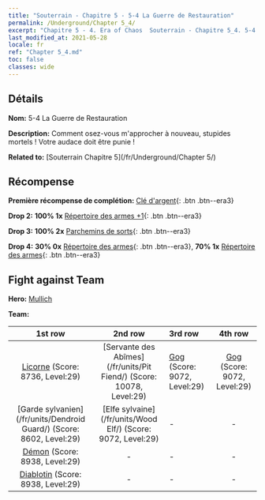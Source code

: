 ```yaml
---
title: "Souterrain - Chapitre 5 - 5-4 La Guerre de Restauration"
permalink: /Underground/Chapter 5_4/
excerpt: "Chapitre 5 - 4. Era of Chaos  Souterrain - Chapitre 5_4. 5-4 La Guerre de Restauration"
last_modified_at: 2021-05-28
locale: fr
ref: "Chapter 5_4.md"
toc: false
classes: wide
---
```


## Détails

 **Nom:** 5-4 La Guerre de Restauration

 **Description:** Comment osez-vous m'approcher à nouveau, stupides mortels ! Votre audace doit être punie !

 **Related to:** [Souterrain Chapitre 5](/fr/Underground/Chapter 5/)

## Récompense

 **Première récompense de complétion:** [Clé d'argent](/ItemsFR/con_693/){: .btn .btn--era3}

 **Drop 2:** **100% 1x** [Répertoire des armes +1](/ItemsFR/mat_25/){: .btn .btn--era3}

 **Drop 3:** **100% 2x** [Parchemins de sorts](/ItemsFR/con_694/){: .btn .btn--era3}

 **Drop 4:** **30% 0x** [Répertoire des armes](/ItemsFR/mat_18/){: .btn .btn--era3}, **70% 1x** [Répertoire des armes](/ItemsFR/mat_18/){: .btn .btn--era3}


## Fight against Team
 **Hero:** [Mullich](/fr/heroes/Mullich/)

 **Team:**


  | 1st row | 2nd row | 3rd row | 4th row |
  |:----:|:----:|:----|:----:|
  | [Licorne](/fr/units/Unicorn/) (Score: 8736, Level:29)  | [Servante des Abîmes](/fr/units/Pit Fiend/) (Score: 10078, Level:29)  | [Gog](/fr/units/Gog/) (Score: 9072, Level:29)  | [Gog](/fr/units/Gog/) (Score: 9072, Level:29)  |
  | [Garde sylvanien](/fr/units/Dendroid Guard/) (Score: 8602, Level:29)  | [Elfe sylvaine](/fr/units/Wood Elf/) (Score: 9072, Level:29)  | - | - |
  | [Démon](/fr/units/Demon/) (Score: 8938, Level:29)  | - | - | - |
  | [Diablotin](/fr/units/Imp/) (Score: 8938, Level:29)  | - | - | - |


